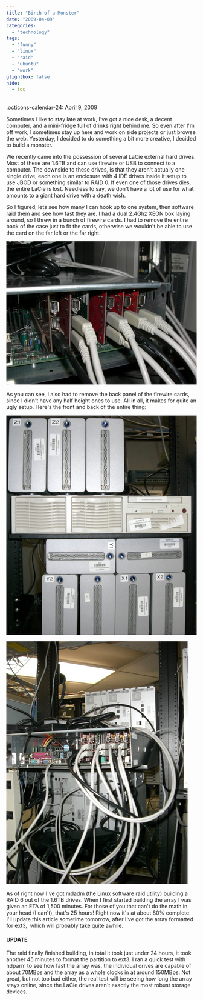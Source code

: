 ```yaml
---
title: "Birth of a Monster"
date: "2009-04-09"
categories: 
  - "technology"
tags: 
  - "funny"
  - "linux"
  - "raid"
  - "ubuntu"
  - "work"
glightbox: false
hide:
  - toc
---
```


:octicons-calendar-24: April 9, 2009

Sometimes I like to stay late at work, I've got a nice desk, a decent computer, and a mini-fridge full of drinks right behind me. So even after I'm off work, I sometimes stay up here and work on side projects or just browse the web. Yesterday, I decided to do something a bit more creative, I decided to build a monster.

We recently came into the possession of several LaCie external hard drives. Most of these are 1.6TB and can use firewire or USB to connect to a computer. The downside to these drives, is that they aren't actually one single drive, each one is an enclosure with 4 IDE drives inside it setup to use JBOD or something similar to RAID 0. If even one of those drives dies, the entire LaCie is lost. Needless to say, we don't have a lot of use for what amounts to a giant hard drive with a death wish.

So I figured, lets see how many I can hook up to one system, then software raid them and see how fast they are. I had a dual 2.4Ghz XEON box laying around, so I threw in a bunch of firewire cards. I had to remove the entire back of the case just to fit the cards, otherwise we wouldn't be able to use the card on the far left or the far right.

![Firewire - The Monster](images/firewire.jpg "This server is stuffed full of firewire cards.")

As you can see, I also had to remove the back panel of the firewire cards, since I didn't have any half height ones to use. All in all, it makes for quite an ugly setup. Here's the front and back of the entire thing:

![The Monster](images/test_array.jpg "I use only the best of out-dated equipment.")

![The Monster (back)](images/test_array_back1.jpg "This is actually fairly clean compared to some of the co-located servers our customers have setup.")

As of right now I've got mdadm (the Linux software raid utility) building a RAID 6 out of the 1.6TB drives. When I first started building the array I was given an ETA of 1,500 minutes. For those of you that can't do the math in your head (I can't), that's 25 hours! Right now it's at about 80% complete. I'll update this article sometime tomorrow, after I've got the array formatted for ext3,  which will probably take quite awhile.

#### UPDATE

The raid finally finished building, in total it took just under 24 hours, it took another 45 minutes to format the partition to ext3. I ran a quick test with hdparm to see how fast the array was, the individual drives are capable of about 70MBps and the array as a whole clocks in at around 150MBps. Not great, but not too bad either, the real test will be seeing how long the array stays online, since the LaCie drives aren't exactly the most robust storage devices.

